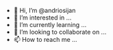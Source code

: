 - 👋 Hi, I’m @andriosijan
- 👀 I’m interested in ...
- 🌱 I’m currently learning ...
- 💞️ I’m looking to collaborate on ...
- 📫 How to reach me ...

<!---
andriosijan/andriosijan is a ✨ special ✨ repository because its `README.md` (this file) appears on your GitHub profile.
You can click the Preview link to take a look at your changes.
--->
